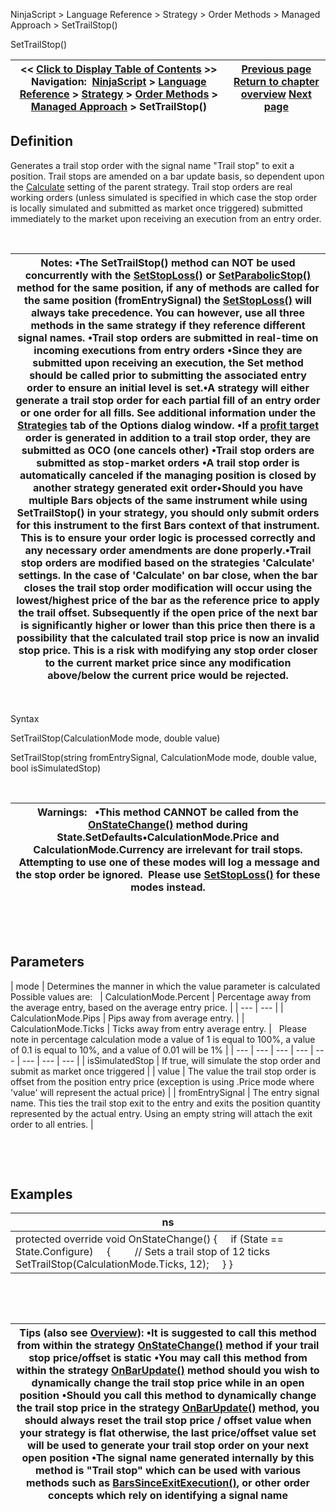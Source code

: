 ﻿


NinjaScript \> Language Reference \> Strategy \> Order Methods \> Managed Approach \> SetTrailStop()






















SetTrailStop()







| \<\< [Click to Display Table of Contents](settrailstop.md) \>\> **Navigation:**     [NinjaScript](ninjascript.md) \> [Language Reference](language_reference_wip.md) \> [Strategy](strategy.md) \> [Order Methods](order_methods.md) \> [Managed Approach](managed_approach.md) \> SetTrailStop() | [Previous page](setstoploss.md) [Return to chapter overview](managed_approach.md) [Next page](unmanaged_approach.md) |
| --- | --- |











## Definition


Generates a trail stop order with the signal name "Trail stop" to exit a position. Trail stops are amended on a bar update basis, so dependent upon the [Calculate](calculate.md) setting of the parent strategy. Trail stop orders are real working orders (unless simulated is specified in which case the stop order is locally simulated and submitted as market once triggered) submitted immediately to the market upon receiving an execution from an entry order.


 




| Notes: •The SetTrailStop() method can NOT be used concurrently with the [SetStopLoss()](setstoploss.md) or [SetParabolicStop()](setparabolicstop.md) method for the same position, if any of methods are called for the same position (fromEntrySignal) the [SetStopLoss()](setstoploss.md) will always take precedence. You can however, use all three methods in the same strategy if they reference different signal names. •Trail stop orders are submitted in real\-time on incoming executions from entry orders •Since they are submitted upon receiving an execution, the Set method should be called prior to submitting the associated entry order to ensure an initial level is set.•A strategy will either generate a trail stop order for each partial fill of an entry order or one order for all fills. See additional information under the [Strategies](options_strategies.md) tab of the Options dialog window. •If a [profit target](setprofittarget.md) order is generated in addition to a trail stop order, they are submitted as OCO (one cancels other) •Trail stop orders are submitted as stop\-market orders •A trail stop order is automatically canceled if the managing position is closed by another strategy generated exit order•Should you have multiple Bars objects of the same instrument while using SetTrailStop() in your strategy, you should only submit orders for this instrument to the first Bars context of that instrument. This is to ensure your order logic is processed correctly and any necessary order amendments are done properly.•Trail stop orders are modified based on the strategies 'Calculate' settings. In the case of 'Calculate' on bar close, when the bar closes the trail stop order modification will occur using the lowest/highest price of the bar as the reference price to apply the trail offset. Subsequently if the open price of the next bar is significantly higher or lower than this price then there is a possibility that the calculated trail stop price is now an invalid stop price. This is a risk with modifying any stop order closer to the current market price since any modification above/below the current price would be rejected. |
| --- |



 


Syntax


SetTrailStop(CalculationMode mode, double value)


SetTrailStop(string fromEntrySignal, CalculationMode mode, double value, bool isSimulatedStop)


 




| Warnings:   •This method CANNOT be called from the [OnStateChange()](onstatechange.md) method during State.SetDefaults•CalculationMode.Price and CalculationMode.Currency are irrelevant for trail stops.  Attempting to use one of these modes will log a message and the stop order be ignored.  Please use [SetStopLoss()](setstoploss.md) for these modes instead. |
| --- |



 


 


## Parameters




| mode | Determines the manner in which the value parameter is calculated   Possible values are:     | CalculationMode.Percent | Percentage away from the average entry, based on the average entry price. | | --- | --- | | CalculationMode.Pips | Pips away from average entry. | | CalculationMode.Ticks | Ticks away from entry average entry. |      Please note in percentage calculation mode a value of 1 is equal to 100%, a value of 0\.1 is equal to 10%, and a value of 0\.01 will be 1% |
| --- | --- | --- | --- | --- | --- | --- | --- |
| isSimulatedStop | If true, will simulate the stop order and submit as market once triggered |
| value | The value the trail stop order is offset from the position entry price (exception is using .Price mode where 'value' will represent the actual price) |
| fromEntrySignal | The entry signal name. This ties the trail stop exit to the entry and exits the position quantity represented by the actual entry. Using an empty string will attach the exit order to all entries. |



 


 


## Examples




| ns |
| --- |
| protected override void OnStateChange() {      if (State \=\= State.Configure)      {          // Sets a trail stop of 12 ticks          SetTrailStop(CalculationMode.Ticks, 12);      } } |



 


 




| Tips (also see [Overview](managed_approach.md)): •It is suggested to call this method from within the strategy [OnStateChange()](onstatechange.md) method if your trail stop price/offset is static •You may call this method from within the strategy [OnBarUpdate()](onbarupdate.md) method should you wish to dynamically change the trail stop price while in an open position •Should you call this method to dynamically change the trail stop price in the strategy [OnBarUpdate()](onbarupdate.md) method, you should always reset the trail stop price / offset value when your strategy is flat otherwise, the last price/offset value set will be used to generate your trail stop order on your next open position •The signal name generated internally by this method is "Trail stop" which can be used with various methods such as [BarsSinceExitExecution()](barssinceexitexecution.md), or other order concepts which rely on identifying a signal name |
| --- |



 








